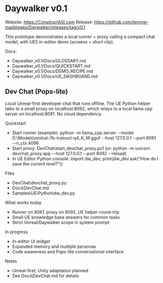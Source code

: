 ﻿# Daywalker v0.1

Website: https://ConstructASI.com
Release: https://github.com/jerome-madstages/Daywalker/releases/tag/v0.1

This prototype demonstrates a local runner + proxy calling a compact chat model, with UE5 in-editor demo (screens + short clip).


Docs:
- Daywalker_v0.1/Docs/GLOSSARY.md
- Daywalker_v0.1/Docs/QUICKSTART.md
- Daywalker_v0.1/Docs/DEMO_RECIPE.md
- Daywalker_v0.1/Docs/UE_DASHBOARD.md

## Dev Chat (Pops-lite)

Local Unreal-first developer chat that runs offline. The UE Python helper talks to a small proxy on localhost:8092, which relays to a local llama.cpp server on localhost:8081. No cloud dependency.

Quickstart
- Start runner (example):
  python -m llama_cpp.server --model D:\Models\mistral-7b-instruct-q4_K_M.gguf --host 127.0.0.1 --port 8081 --n_ctx 4096
- Start proxy:
  DevChat\start_devchat_proxy.ps1   (or: python -m uvicorn devchat_proxy:app --host 127.0.0.1 --port 8092 --reload)
- In UE Editor Python console:
  import dw_dev; print(dw_dev.ask("How do I save the current level?"))

Files
- DevChat\devchat_proxy.py
- Docs\DevChat.md
- Samples\UE\Python\dw_dev.py

What works today
- Runner on 8081, proxy on 8092, UE helper round-trip
- Small UE knowledge base answers for common tasks
- Strict Unreal/Daywalker scope in system prompt

In progress
- In-editor UI widget
- Expanded memory and multiple personas
- Code awareness and Pops-lite conversational interface

Notes
- Unreal-first; Unity adaptation planned
- See Docs\DevChat.md for details
